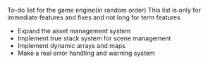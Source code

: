 To-do list for the game engine(in random order)
This list is only for immediate features and fixes and not long for term features

- Expand the asset management system
- Implement true stack system for scene management
- Implement dynamic arrays and maps
- Make a real error handling and warning system
